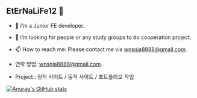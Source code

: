 ## EtErNaLiFe12 👋

<!--
**EtErNaLiFe12/EtErNaLiFe12** is a ✨ _special_ ✨ repository because its `README.md` (this file) appears on your GitHub profile.
-->
- 🌱 I’m a Junior FE developer.
- 🤔 I’m looking for people or any study groups to do cooperation project.
- 📫 How to reach me: Please contact me via wnsqja8888@gmail.com.

- 연락 방법: wnsqja8888@gmail.com.
- Project : 정적 사이트 / 동적 사이트 / 포트폴리오 작업

[![Anurag's GitHub stats](https://github-readme-stats.vercel.app/api?username=EtErNaLiFe12)](https://github.com/EtErNaLiFe12/github-readme-stats)




<!-- Here are some ideas to get you started:
- 🔭 I’m currently working on ...
- 🌱 I’m currently learning HTML/CSS/JAVASCRIPT and etc
- 🤔 I’m looking for help with https://fastcampus.co.kr/
- 💬 Ask me about ...
- 📫 How to reach me: ...
- 😄 Pronouns: ...
- ⚡ Fun fact: ...
-->
